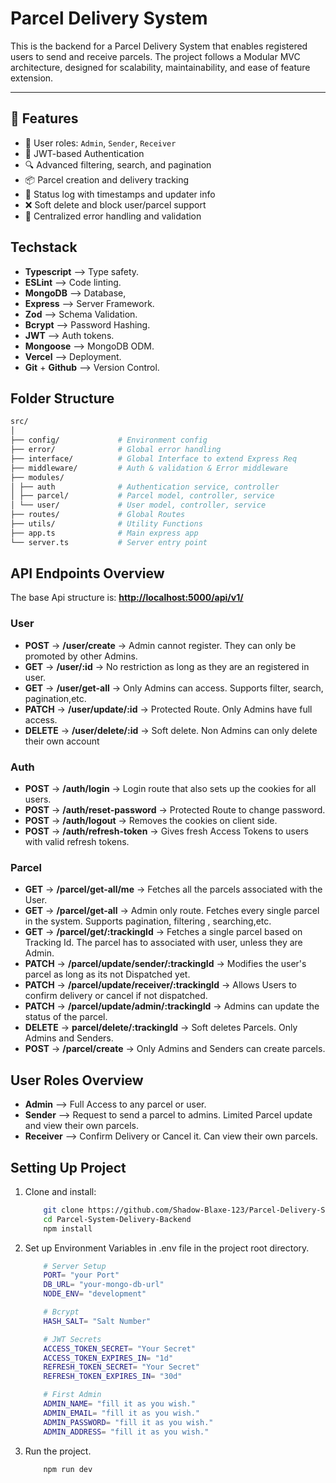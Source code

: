 # Parcel Delivery System

This is the backend for a Parcel Delivery System that enables registered users to send and receive parcels. The project follows a Modular MVC architecture, designed for scalability, maintainability, and ease of feature extension.

---

## 🚀 Features

- 📮 User roles: `Admin`, `Sender`, `Receiver`
- 🔐 JWT-based Authentication
- 🔍 Advanced filtering, search, and pagination
- 📦 Parcel creation and delivery tracking
- 🧾 Status log with timestamps and updater info
- ❌ Soft delete and block user/parcel support
- 🧪 Centralized error handling and validation

## Techstack

- **Typescript** --> Type safety.
- **ESLint** --> Code linting.
- **MongoDB** --> Database,
- **Express** --> Server Framework.
- **Zod** --> Schema Validation.
- **Bcrypt** --> Password Hashing.
- **JWT** --> Auth tokens.
- **Mongoose** --> MongoDB ODM.
- **Vercel** --> Deployment.
- **Git** + **Github** --> Version Control.

## Folder Structure

```bash
src/
│
├── config/             # Environment config
├── error/              # Global error handling
├── interface/          # Global Interface to extend Express Req
├── middleware/         # Auth & validation & Error middleware
├── modules/
│ ├── auth              # Authentication service, controller
│ ├── parcel/           # Parcel model, controller, service
│ └── user/             # User model, controller, service
├── routes/             # Global Routes
├── utils/              # Utility Functions
├── app.ts              # Main express app
└── server.ts           # Server entry point

```

## API Endpoints Overview

The base Api structure is: **<http://localhost:5000/api/v1/>**

### User

- **POST** -> **/user/create**         -> Admin cannot register. They can only be promoted by other Admins.
- **GET** -> **/user/:id**             -> No restriction as long as they are an registered in user.
- **GET** -> **/user/get-all**         -> Only Admins can access. Supports filter, search, pagination,etc.
- **PATCH** -> **/user/update/:id**    -> Protected Route. Only Admins have full access.
- **DELETE** -> **/user/delete/:id**   -> Soft delete. Non Admins can only delete their own account

### Auth

- **POST** -> **/auth/login** -> Login route that also sets up the cookies for all users.
- **POST** -> **/auth/reset-password** -> Protected Route to change password.
- **POST** -> **/auth/logout** -> Removes the cookies on client side.
- **POST** -> **/auth/refresh-token** -> Gives fresh Access Tokens to users with valid refresh tokens.
  
### Parcel

- **GET** -> **/parcel/get-all/me** -> Fetches all the parcels associated with the User.
- **GET** -> **/parcel/get-all** -> Admin only route. Fetches every single parcel in the system. Supports pagination, filtering , searching,etc.
- **GET** -> **/parcel/get/:trackingId** -> Fetches a single parcel based on Tracking Id. The parcel has to associated with user, unless they are Admin.
- **PATCH** -> **/parcel/update/sender/:trackingId** -> Modifies the user's parcel as long as its not Dispatched yet.
- **PATCH** -> **/parcel/update/receiver/:trackingId** -> Allows Users to confirm delivery or cancel if not dispatched.
- **PATCH** -> **/parcel/update/admin/:trackingId** -> Admins can update the status of the parcel.
- **DELETE** -> **parcel/delete/:trackingId** -> Soft deletes Parcels. Only Admins and Senders.
- **POST** -> **/parcel/create** -> Only Admins and Senders can create parcels.

## User Roles Overview

- **Admin** --> Full Access to any parcel or user.
- **Sender** --> Request to send a parcel to admins. Limited Parcel update and view their own parcels.
- **Receiver** --> Confirm Delivery or Cancel it. Can view their own parcels.

## Setting Up Project

1. Clone and install:

    ```bash
        git clone https://github.com/Shadow-Blaxe-123/Parcel-Delivery-System-Backend.git
        cd Parcel-System-Delivery-Backend
        npm install
    ```

2. Set up Environment Variables in .env file in the project root directory.

    ```bash
        # Server Setup
        PORT= "your Port"
        DB_URL= "your-mongo-db-url"
        NODE_ENV= "development"

        # Bcrypt
        HASH_SALT= "Salt Number"

        # JWT Secrets
        ACCESS_TOKEN_SECRET= "Your Secret"
        ACCESS_TOKEN_EXPIRES_IN= "1d"
        REFRESH_TOKEN_SECRET= "Your Secret"
        REFRESH_TOKEN_EXPIRES_IN= "30d"

        # First Admin
        ADMIN_NAME= "fill it as you wish."
        ADMIN_EMAIL= "fill it as you wish."
        ADMIN_PASSWORD= "fill it as you wish."
        ADMIN_ADDRESS= "fill it as you wish."

    ```

3. Run the project.

    ```bash
        npm run dev
    ```
